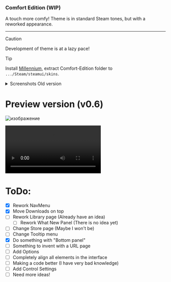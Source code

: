 <h3>
  Comfort Edition (WIP)
</h3>
A touch more comfy! Theme is in standard Steam tones, but with a reworked appearance.
<hr>

> [!caution]
> Development of theme is at a lazy pace!

> [!tip]
> Install [Millennium](https://steambrew.app/), extract Comfort-Edition folder to `.../Steam/steamui/skins`.

<details>
  <summary>Screenshots Old version</summary>

v0.1
![v0.1](https://github.com/user-attachments/assets/bd44038a-5c43-4910-b8fb-1695ae2e0ae9)

v0.5
![v0.5](https://github.com/user-attachments/assets/6d094730-51e6-42f6-8fc6-ee4d5747e0cd)

</details>

# Preview version (v0.6)
![изображение](https://github.com/user-attachments/assets/ac4e5a5f-89c8-44da-9a4e-0837e8ac341e)

<video controls src="20250605-2337-05.7471286.mp4" title="Title"></video>



# ToDo:
- [x] Rework NavMenu
- [x] Move Downloads on top
- [ ] Rework Library page (Already have an idea)
  - [ ] Rework What New Panel (There is no idea yet)
- [ ] Change Store page (Maybe I won't be)
- [ ] Change Tooltip menu
- [x] Do something with "Bottom panel"
- [ ] Something to invent with a URL page
- [ ] Add Options
- [ ] Completely align all elements in the interface
- [ ] Making a code better (I have very bad knowledge)
- [ ] Add Control Settings
- [ ] Need more ideas!
